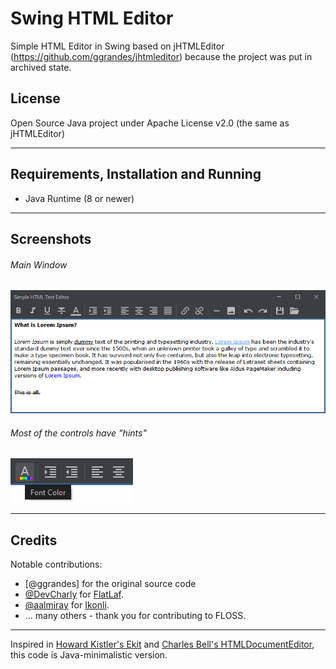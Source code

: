 # Swing HTML Editor

Simple HTML Editor in Swing based on jHTMLEditor (https://github.com/ggrandes/jhtmleditor) because
the project was put in archived state.

## License

Open Source Java project under Apache License v2.0 (the same as jHTMLEditor)

---

## Requirements, Installation and Running

* Java Runtime (8 or newer)

---

## Screenshots

###### Main Window 

![Main Window](doc/main-window-screenshot.png "Main Window")

###### Most of the controls have "hints" 

![Hints](doc/hints-screenshot.png "Hints")

---

## Credits

Notable contributions:

* [@ggrandes] for the original source code
* [@DevCharly](https://github.com/DevCharly) for [FlatLaf](https://github.com/JFormDesigner/FlatLaf).
* [@aalmiray](https://github.com/aalmiray) for [Ikonli](https://github.com/kordamp/ikonli).
* ... many others - thank you for contributing to FLOSS.

---
Inspired in [Howard Kistler's Ekit](http://www.hexidec.com/ekit.php) and [Charles Bell's HTMLDocumentEditor](https://gist.github.com/ggrandes/4079765ac52942cf6b93014dd3278bdd),  this code is Java-minimalistic version.
